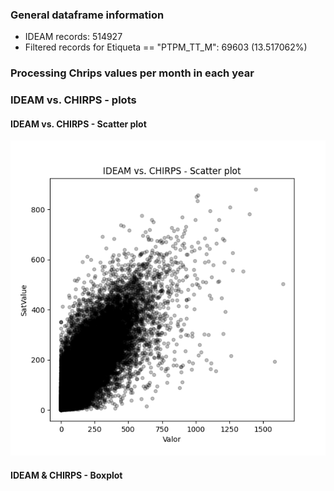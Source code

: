 
### General dataframe information


* IDEAM records: 514927
* Filtered records for Etiqueta == "PTPM_TT_M": 69603 (13.517062%)


### Processing Chrips values per month in each year


### IDEAM vs. CHIRPS - plots


#### IDEAM vs. CHIRPS - Scatter plot


![R.LTWB](PlotDateScatterIdeamChirps.png)

#### IDEAM & CHIRPS - Boxplot
